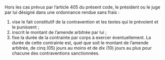 Hors les cas prévus par l’article 405 du présent code, le président ou le juge par lui désigné dans une ordonnance rendue sans frais :
1. vise le fait constitutif de la contravention et les textes qui le prévoient et le punissent ;
2. inscrit le montant de l’amende arbitrée par lui ;
3. fixe la durée de la contrainte par corps à exercer éventuellement.
La durée de cette contrainte est, quel que soit le montant de l’amende arbitrée, de cinq (05) jours au moins et de dix (10) jours au plus pour chacune des contraventions sanctionnées.